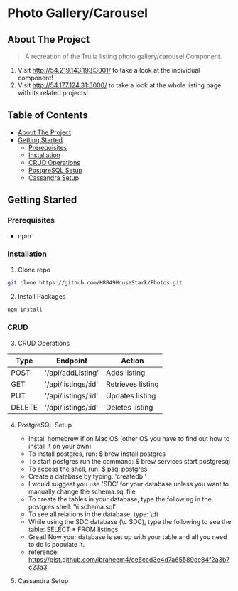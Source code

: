 # Photo Gallery/Carousel

## About The Project

> A recreation of the Trulia listing photo gallery/carousel Component.
1. Visit http://54.219.143.193:3001/ to take a look at the individual component!
1. Visit http://54.177.124.31:3000/ to take a look at the whole listing page with its related projects!

## Table of Contents

* [About The Project](#about-the-project)
* [Getting Started](#getting-started)
  * [Prerequisites](#prerequisites)
  * [Installation](#installation)
  * [CRUD Operations](#CRUD)
  * [PostgreSQL Setup](#PostgreSQL)
  * [Cassandra Setup](#Cassandra)

## Getting Started

### Prerequisites
* npm

### Installation
1. Clone repo
```sh
git clone https://github.com/HRR49HouseStark/Photos.git
```

2. Install Packages
```sh
npm install
```
### CRUD
3. CRUD Operations

| Type    | Endpoint           | Action            |
| ------- |--------------------| ------------------|
| POST    | '/api/addListing'  | Adds listing      |
| GET     | '/api/listings/:id'| Retrieves listing |
| PUT     | '/api/listings/:id'| Updates listing   |
| DELETE  | '/api/listings/:id'| Deletes listing   |

4. PostgreSQL Setup
    - Install homebrew if on Mac OS (other OS you have to find out how to install it on your own)
    - To install postgres, run: $ brew install postgres
    - To start postgres run the command: $ brew services start postgresql
    - To access the shell, run: $ psql postgres
    - Create a database by typing: 'createdb <database>'
    - I would suggest you use 'SDC' for your database unless you want to manually change the schema.sql file
    - To create the tables in your database, type the following in the postgres shell: '\i schema.sql'
    - To see all relations in the database, type: \dt
    - While using the SDC database (\c SDC), type the following to see the table: SELECT * FROM listings
    - Great! Now your database is set up with your table and all you need to do is populate it.
    - reference: https://gist.github.com/ibraheem4/ce5ccd3e4d7a65589ce84f2a3b7c23a3

5. Cassandra Setup